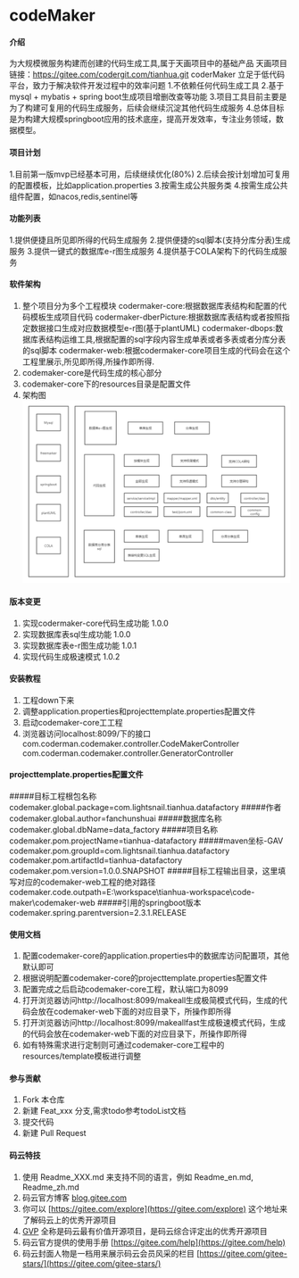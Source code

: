 # codeMaker

#### 介绍
为大规模微服务构建而创建的代码生成工具,属于天画项目中的基础产品
天画项目链接：https://gitee.com/codergit.com/tianhua.git
coderMaker 立足于低代码平台，致力于解决软件开发过程中的效率问题
1.不依赖任何代码生成工具
2.基于mysql + mybatis + spring boot生成项目增删改查等功能
3.项目工具目前主要是为了构建可复用的代码生成服务，后续会继续沉淀其他代码生成服务
4.总体目标是为构建大规模springboot应用的技术底座，提高开发效率，专注业务领域，数据模型。

#### 项目计划
1.目前第一版mvp已经基本可用，后续继续优化(80%)
2.后续会按计划增加可复用的配置模板，比如application.properties
3.按需生成公共服务类
4.按需生成公共组件配置，如nacos,redis,sentinel等

#### 功能列表
1.提供便捷且所见即所得的代码生成服务
2.提供便捷的sql脚本(支持分库分表)生成服务
3.提供一键式的数据库e-r图生成服务
4.提供基于COLA架构下的代码生成服务
#### 软件架构
1.  整个项目分为多个工程模块
codermaker-core:根据数据库表结构和配置的代码模板生成项目代码
codermaker-dberPicture:根据数据库表结构或者按照指定数据接口生成对应数据模型e-r图(基于plantUML)
codermaker-dbops:数据库表结构运维工具,根据配置的sql字段内容生成单表或者多表或者分库分表的sql脚本
codermaker-web:根据codermaker-core项目生成的代码会在这个工程里展示,所见即所得,所操作即所得.
2.  codemaker-core是代码生成的核心部分
3.  codemaker-core下的resources目录是配置文件
4.  架构图
![image](doc/img/天画-低代码平台(codeMaker).png) 

#### 版本变更

1.  实现codermaker-core代码生成功能 1.0.0
2.  实现数据库表sql生成功能 1.0.0
3.  实现数据库表e-r图生成功能 1.0.1
4.  实现代码生成极速模式  1.0.2
#### 安装教程

1.  工程down下来
2.  调整application.properties和projecttemplate.properties配置文件
3.  启动codemaker-core工工程
4.  浏览器访问localhost:8099/下的接口
com.coderman.codemaker.controller.CodeMakerController
com.coderman.codemaker.controller.GeneratorController
#### projecttemplate.properties配置文件
#####目标工程根包名称
codemaker.global.package=com.lightsnail.tianhua.datafactory
#####作者
codemaker.global.author=fanchunshuai
#####数据库名称
codemaker.global.dbName=data_factory
#####项目名称
codemaker.pom.projectName=tianhua-datafactory
#####maven坐标-GAV
codemaker.pom.groupId=com.lightsnail.tianhua.datafactory
codemaker.pom.artifactId=tianhua-datafactory
codemaker.pom.version=1.0.0.SNAPSHOT
#####目标工程输出目录，这里填写对应的codemaker-web工程的绝对路径
codemaker.code.outpath=E:\\workspace\\tianhua-workspace\\code-maker\\codemaker-web
#####引用的springboot版本
codemaker.spring.parentversion=2.3.1.RELEASE



#### 使用文档

1.  配置codemaker-core的application.properties中的数据库访问配置项，其他默认即可
2.  根据说明配置codemaker-core的projecttemplate.properties配置文件
3.  配置完成之后启动codemaker-core工程，默认端口为8099
4.  打开浏览器访问http://localhost:8099/makeall生成极简模式代码，生成的代码会放在codemaker-web下面的对应目录下，所操作即所得
5.  打开浏览器访问http://localhost:8099/makeallfast生成极速模式代码，生成的代码会放在codemaker-web下面的对应目录下，所操作即所得
6.  如有特殊需求进行定制则可通过codemaker-core工程中的resources/template模板进行调整

#### 参与贡献

1.  Fork 本仓库
2.  新建 Feat_xxx 分支,需求todo参考todoList文档
3.  提交代码
4.  新建 Pull Request


#### 码云特技

1.  使用 Readme\_XXX.md 来支持不同的语言，例如 Readme\_en.md, Readme\_zh.md
2.  码云官方博客 [blog.gitee.com](https://blog.gitee.com)
3.  你可以 [https://gitee.com/explore](https://gitee.com/explore) 这个地址来了解码云上的优秀开源项目
4.  [GVP](https://gitee.com/gvp) 全称是码云最有价值开源项目，是码云综合评定出的优秀开源项目
5.  码云官方提供的使用手册 [https://gitee.com/help](https://gitee.com/help)
6.  码云封面人物是一档用来展示码云会员风采的栏目 [https://gitee.com/gitee-stars/](https://gitee.com/gitee-stars/)